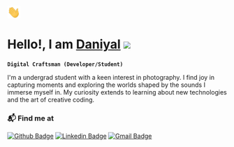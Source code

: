 <img width="30px" margin="0px" src="https://raw.githubusercontent.com/ABSphreak/ABSphreak/master/gifs/Hi.gif">
<h1>Hello!, I am <a href="https://github.com/Javantax">Daniyal</a> <img height="30px" src="https://emojis.slackmojis.com/emojis/images/1531849430/4246/blob-sunglasses.gif?1531849430"></h1>
</h1>

**`Digital Craftsman (Developer/Student)`**

I'm a undergrad student with a keen interest in photography. I find joy in capturing moments and exploring the worlds shaped by the sounds I immerse myself in. My curiosity extends to learning about new technologies and the art of creative coding.

### 📬 Find me at
[![Github Badge](http://img.shields.io/badge/-Github-black?style=flat-square&logo=github&link=https://github.com/daniyxlkhan)](https://github.com/daniyxlkhan) 
[![Linkedin Badge](https://img.shields.io/badge/-LinkedIn-0e76a8?style=flat-square&logo=Linkedin&logoColor=white)](https://linkedin.com/in/daniyxl-khan)
[![Gmail Badge](https://img.shields.io/badge/-Gmail-d14836?style=flat-square&logo=Gmail&logoColor=white&link=mailto:dfkhan32@gmail.com)](mailto:dfkhan32@gmail.com)
<!-- [![Gmail Badge](https://img.shields.io/badge/-dfkhan32@gmail.com-c14438?style=flat-square&logo=Gmail&logoColor=white&link=mailto:dfkhan32@gmail.com)](mailto:dfkhan32@gmail.com) -->



